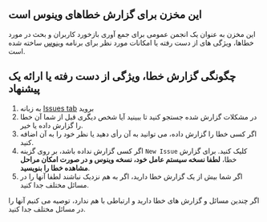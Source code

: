 ## این مخزن برای گزارش خطاهای وینوس است

این مخزن به عنوان یک انجمن عمومی برای جمع آوری بازخورد کاربران و بحث در مورد خطاها، ویژگی های از دست رفته یا امکانات مورد نظر برای برنامه [وینوس](http://vinoos.ir) ساخته شده است. 



## چگونگی گزارش خطا، ویژگی از دست رفته یا ارائه یک پیشنهاد

1. به زبانه [Issues tab](https://github.com/miladesign/Vinoos-bugs/issues) بروید
2. در مشکلات گزارش شده جستجو کنید تا ببینید آیا شخص دیگری قبل از شما آن خطا را گزارش داده یا خیر.
3. اگر کسی خطا را گزارش داده، می توانید به آن رأی دهید یا نظر خود را به آن اضافه کنید.
4. اگر کسی گزارش نداده باشد، بر روی گزینه `New Issue` کلیک کنید. برای گزارش خطا، **لطفا نسخه سیستم عامل خود، نسخه وینوس و در صورت امکان مراحل مشاهده خطا را بنویسید**.
5. اگر شما بیش از یک گزارش خطا دارید، اگر به هم نزدیک نباشند لطفا آنها را در مسائل مختلف جدا کنید.

اگر چندین مسائل و گزارش های خطا دارید و ارتباطی با هم ندارد، توصیه می کنیم آنها را در مسائل مختلف جدا کنید.
